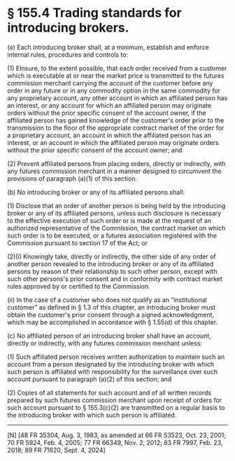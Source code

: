 # § 155.4   Trading standards for introducing brokers.

(a) Each introducing broker shall, at a minimum, establish and enforce internal rules, procedures and controls to:


(1) EInsure, to the extent possible, that each order received from a customer which is executable at or near the market price is transmitted to the futures commission merchant carrying the account of the customer before any order in any future or in any commodity option in the same commodity for any proprietary account, any other account in which an affiliated person has an interest, or any account for which an affiliated person may originate orders without the prior specific consent of the account owner, if the affiliated person has gained knowledge of the customer's order prior to the transmission to the floor of the appropriate contract market of the order for a proprietary account, an account in which the affiliated person has an interest, or an account in which the affiliated person may originate orders without the prior specific consent of the account owner; and


(2) Prevent affiliated persons from placing orders, directly or indirectly, with any futures commission merchant in a manner designed to circumvent the provisions of paragraph (a)(1) of this section.


(b) No introducing broker or any of its affiliated persons shall:


(1) Disclose that an order of another person is being held by the introducing broker or any of its affiliated persons, unless such disclosure is necessary to the effective execution of such order or is made at the request of an authorized representative of the Commission, the contract market on which such order is to be executed, or a futures association registered with the Commission pursuant to section 17 of the Act; or


(2)(i) Knowingly take, directly or indirectly, the other side of any order of another person revealed to the introducing broker or any of its affiliated persons by reason of their relationship to such other person, except with such other persons's prior consent and in conformity with contract market rules approved by or certified to the Commission.


(ii) In the case of a customer who does not qualify as an “institutional customer” as defined in § 1.3 of this chapter, an introducing broker must obtain the customer's prior consent through a signed acknowledgment, which may be accomplished in accordance with § 1.55(d) of this chapter.


(c) No affiliated person of an introducing broker shall have an account, directly or indirectly, with any futures commission merchant unless:


(1) Such affiliated person receives written authorization to maintain such an account from a person designated by the introducing broker with which such person is affiliated with responsibility for the surveillance over such account pursuant to paragraph (a)(2) of this section; and


(2) Copies of all statements for such account and of all written records prepared by such futures commission merchant upon receipt of orders for such account pursuant to § 155.3(c)(2) are transmitted on a regular basis to the introducing broker with which such person is affiliated.



---

[N] [48 FR 35304, Aug. 3, 1983, as amended at 66 FR 53523, Oct. 23, 2001; 70 FR 5924, Feb. 4, 2005; 77 FR 66349, Nov. 2, 2012; 83 FR 7997, Feb. 23, 2018; 89 FR 71820, Sept. 4, 2024]





